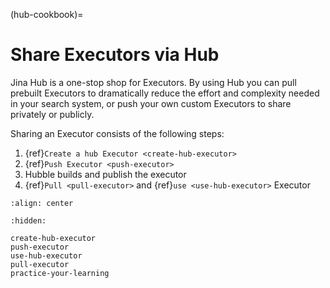 (hub-cookbook)=
# Share Executors via Hub
Jina Hub is a one-stop shop for Executors. By using Hub you can pull prebuilt Executors to dramatically reduce the 
effort and complexity needed in your search system, or push your own custom Executors to share privately or publicly.

Sharing an Executor consists of the following steps:

1) {ref}`Create a hub Executor <create-hub-executor>`
1) {ref}`Push Executor <push-executor>`
1) Hubble builds and publish the executor
1) {ref}`Pull <pull-executor>` and {ref}`use <use-hub-executor>` Executor

```{figure} ../../../.github/hub-workflow.png
:align: center
```


```{toctree}
:hidden:

create-hub-executor
push-executor
use-hub-executor
pull-executor
practice-your-learning
```
